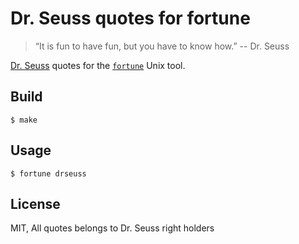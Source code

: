 # Dr. Seuss quotes for fortune

> “It is fun to have fun, but you have to know how.”
>		-- Dr. Seuss

[Dr. Seuss][1] quotes for the [`fortune`][2] Unix tool.

## Build

    $ make

## Usage

    $ fortune drseuss

## License

MIT, All quotes belongs to Dr. Seuss right holders

[1]: https://en.wikipedia.org/wiki/Dr._Seuss
[2]: https://en.wikipedia.org/wiki/Fortune_(Unix)
